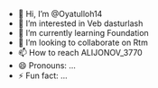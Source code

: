 - 👋 Hi, I’m @Oyatulloh14
- 👀 I’m interested in Veb dasturlash
- 🌱 I’m currently learning Foundation
- 💞️ I’m looking to collaborate on Rtm
- 📫 How to reach ALIJONOV_3770
- 😄 Pronouns: ...
- ⚡ Fun fact: ...

<!---
Oyatulloh14/Oyatulloh14 is a ✨ special ✨ repository because its `README.md` (this file) appears on your GitHub profile.
You can click the Preview link to take a look at your changes.
--->
